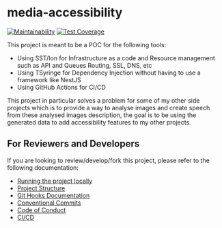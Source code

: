 # media-accessibility

[![Maintainability](https://api.codeclimate.com/v1/badges/ed55f20fe3ffd64832af/maintainability)](https://codeclimate.com/github/ecarrizo2/media-accessibility/maintainability)
[![Test Coverage](https://api.codeclimate.com/v1/badges/ed55f20fe3ffd64832af/test_coverage)](https://codeclimate.com/github/ecarrizo2/media-accessibility/test_coverage)

This project is meant to be a POC for the following tools:

- Using SST/Ion for Infrastructure as a code and Resource management such as API and Queues Routing, SSL, DNS, etc
- Using TSyringe for Dependency Injection without having to use a framework like NestJS
- Using GitHub Actions for CI/CD

This project in particular solves a problem for some of my other side projects
which is to provide a way to analyse images and create speech from these analysed images description,
the goal is to be using the generated data to add accessibility features to my other projects.

## For Reviewers and Developers

If you are looking to review/develop/fork this project, please refer to the following documentation:

- [Running the project locally](./docs/LOCAL_DEVELOPMENT.md)
- [Project Structure](./docs/PROJECT_STRUCTURE.md)
- [Git Hooks Documentation](./docs/GIT_HOOKS.md)
- [Conventional Commits](./docs/CONVENTIONAL_COMMITS.md)
- [Code of Conduct](./CODE_OF_CONDUCT.md)
- [CI/CD](./docs/CI&CD.md)
